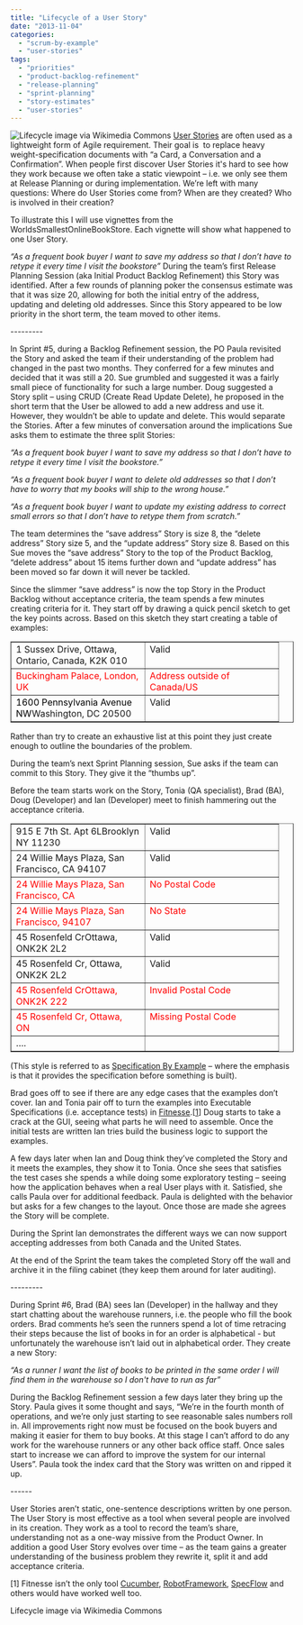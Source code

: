 ```yaml
---
title: "Lifecycle of a User Story"
date: "2013-11-04"
categories: 
  - "scrum-by-example"
  - "user-stories"
tags: 
  - "priorities"
  - "product-backlog-refinement"
  - "release-planning"
  - "sprint-planning"
  - "story-estimates"
  - "user-stories"
---
```


![Lifecycle image via Wikimedia Commons](src/content/blog/lifecycle-of-a-user-story/images/LifeCycle.png) [User Stories](/blog/definition-of-done-user-stories-acceptance-criteria.html) are often used as a lightweight form of Agile requirement. Their goal is  to replace heavy weight-specification documents with “a Card, a Conversation and a Confirmation”. When people first discover User Stories it's hard to see how they work because we often take a static viewpoint – i.e. we only see them at Release Planning or during implementation. We’re left with many questions: Where do User Stories come from? When are they created? Who is involved in their creation?

To illustrate this I will use vignettes from the WorldsSmallestOnlineBookStore. Each vignette will show what happened to one User Story.

_“As a frequent book buyer I want to save my address so that I don’t have to retype it every time I visit the bookstore”_ During the team’s first Release Planning Session (aka Initial Product Backlog Refinement) this Story was identified. After a few rounds of planning poker the consensus estimate was that it was size 20, allowing for both the initial entry of the address, updating and deleting old addresses. Since this Story appeared to be low priority in the short term, the team moved to other items.

\---------

In Sprint #5, during a Backlog Refinement session, the PO Paula revisited the Story and asked the team if their understanding of the problem had changed in the past two months. They conferred for a few minutes and decided that it was still a 20. Sue grumbled and suggested it was a fairly small piece of functionality for such a large number. Doug suggested a Story split – using CRUD (Create Read Update Delete), he proposed in the short term that the User be allowed to add a new address and use it. However, they wouldn’t be able to update and delete. This would separate the Stories. After a few minutes of conversation around the implications Sue asks them to estimate the three split Stories:

_“As a frequent book buyer I want to save my address so that I don’t have to retype it every time I visit the bookstore.”_

_“As a frequent book buyer I want to delete old addresses so that I don’t have to worry that my books will ship to the wrong house.”_

_“As a frequent book buyer I want to update my existing address to correct small errors so that I don’t have to retype them from scratch.”_

The team determines the “save address” Story is size 8, the “delete address” Story size 5, and the “update address” Story size 8. Based on this Sue moves the “save address” Story to the top of the Product Backlog, “delete address” about 15 items further down and “update address” has been moved so far down it will never be tackled.

Since the slimmer “save address” is now the top Story in the Product Backlog without acceptance criteria, the team spends a few minutes creating criteria for it. They start off by drawing a quick pencil sketch to get the key points across. Based on this sketch they start creating a table of examples:

<table class="postTable" border="1" cellspacing="0" cellpadding="0"><tbody><tr><td valign="top" width="221">1 Sussex Drive, Ottawa, Ontario, Canada, K2K 010</td><td valign="top" width="221">Valid</td></tr><tr><td valign="top" width="221"><span style="color: #ff0000;">Buckingham Palace, London, UK</span></td><td valign="top" width="221"><span style="color: #ff0000;">Address outside of Canada/US</span></td></tr><tr><td valign="top" width="221"><span style="color: #000000;">1600 Pennsylvania Avenue NW</span>Washington, DC 20500</td><td valign="top" width="221">Valid</td></tr></tbody></table>

Rather than try to create an exhaustive list at this point they just create enough to outline the boundaries of the problem.

During the team’s next Sprint Planning session, Sue asks if the team can commit to this Story. They give it the “thumbs up”.

Before the team starts work on the Story, Tonia (QA specialist), Brad (BA), Doug (Developer) and Ian (Developer) meet to finish hammering out the acceptance criteria.

<table class="postTable" border="1" cellspacing="0" cellpadding="0"><tbody><tr><td valign="top" width="221">915 E 7th St. Apt 6LBrooklyn NY 11230</td><td valign="top" width="221">Valid</td></tr><tr><td valign="top" width="221">24 Willie Mays Plaza, San Francisco, CA 94107</td><td valign="top" width="221">Valid</td></tr><tr><td valign="top" width="221"><span style="color: #ff0000;">24 Willie Mays Plaza, San Francisco, CA</span></td><td valign="top" width="221"><span style="color: #ff0000;">No Postal Code</span></td></tr><tr><td valign="top" width="221"><span style="color: #ff0000;">24 Willie Mays Plaza, San Francisco, 94107</span></td><td valign="top" width="221"><span style="color: #ff0000;">No State</span></td></tr><tr><td valign="top" width="221">45 Rosenfeld CrOttawa, ONK2K 2L2</td><td valign="top" width="221">Valid</td></tr><tr><td valign="top" width="221">45 Rosenfeld Cr, Ottawa, ONK2K 2L2</td><td valign="top" width="221">Valid</td></tr><tr><td valign="top" width="221"><span style="color: #ff0000;">45 Rosenfeld Cr</span><span style="color: #ff0000;">Ottawa, ON</span><span style="color: #ff0000;">K2K 222</span></td><td valign="top" width="221"><span style="color: #ff0000;">Invalid Postal Code</span></td></tr><tr><td valign="top" width="221"><span style="color: #ff0000;">45 Rosenfeld Cr, Ottawa, ON</span><span style="color: #ff0000;">&nbsp;</span></td><td valign="top" width="221"><span style="color: #ff0000;">Missing Postal Code</span></td></tr><tr><td valign="top" width="221">….</td><td valign="top" width="221"></td></tr></tbody></table>

(This style is referred to as [Specification By Example](https://en.wikipedia.org/wiki/Specification_by_example) – where the emphasis is that it provides the specification before something is built).

Brad goes off to see if there are any edge cases that the examples don’t cover. Ian and Tonia pair off to turn the examples into Executable Specifications (i.e. acceptance tests) in [Fitnesse](https://fitnesse.org/).\[[1](#footnotes)\] Doug starts to take a crack at the GUI, seeing what parts he will need to assemble. Once the initial tests are written Ian tries build the business logic to support the examples.

A few days later when Ian and Doug think they’ve completed the Story and it meets the examples, they show it to Tonia. Once she sees that satisfies the test cases she spends a while doing some exploratory testing – seeing how the application behaves when a real User plays with it. Satisfied, she calls Paula over for additional feedback. Paula is delighted with the behavior but asks for a few changes to the layout. Once those are made she agrees the Story will be complete.

During the Sprint Ian demonstrates the different ways we can now support accepting addresses from both Canada and the United States.

At the end of the Sprint the team takes the completed Story off the wall and archive it in the filing cabinet (they keep them around for later auditing).

\---------

During Sprint #6, Brad (BA) sees Ian (Developer) in the hallway and they start chatting about the warehouse runners, i.e. the people who fill the book orders. Brad comments he’s seen the runners spend a lot of time retracing their steps because the list of books in for an order is alphabetical - but unfortunately the warehouse isn’t laid out in alphabetical order. They create a new Story:

_“As a runner I want the list of books to be printed in the same order I will find them in the warehouse so I don't have to run as far”_

During the Backlog Refinement session a few days later they bring up the Story. Paula gives it some thought and says, “We’re in the fourth month of operations, and we’re only just starting to see reasonable sales numbers roll in. All improvements right now must be focused on the book buyers and making it easier for them to buy books. At this stage I can’t afford to do any work for the warehouse runners or any other back office staff. Once sales start to increase we can afford to improve the system for our internal Users”. Paula took the index card that the Story was written on and ripped it up.

\------

User Stories aren’t static, one-sentence descriptions written by one person. The User Story is most effective as a tool when several people are involved in its creation. They work as a tool to record the team’s share, understanding not as a one-way missive from the Product Owner. In addition a good User Story evolves over time – as the team gains a greater understanding of the business problem they rewrite it, split it and add acceptance criteria.

\[1\] Fitnesse isn’t the only tool [Cucumber](https://cukes.info/), [RobotFramework](https://robotframework.org/), [SpecFlow](https://specflow.org) and others would have worked well too.

Lifecycle image via Wikimedia Commons

